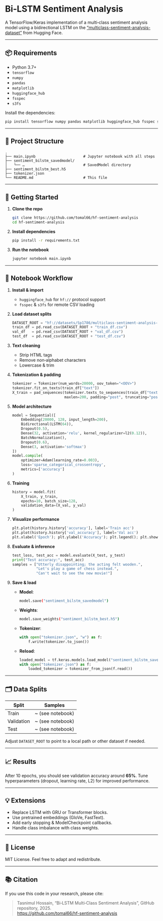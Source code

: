# Bi‑LSTM Sentiment Analysis

A TensorFlow/Keras implementation of a multi‑class sentiment analysis model using a bidirectional LSTM on the [“multiclass-sentiment-analysis-dataset”](https://huggingface.co/datasets/Sp1786/multiclass-sentiment-analysis-dataset) from Hugging Face.

---

## 📦 Requirements

- Python 3.7+
- `tensorflow`
- `numpy`
- `pandas`
- `matplotlib`
- `huggingface_hub`
- `fsspec`
- `s3fs`

Install the dependencies:

```bash
pip install tensorflow numpy pandas matplotlib huggingface_hub fsspec s3fs
```

---

## 🔧 Project Structure

```
.
├── main.ipynb                      # Jupyter notebook with all steps
├── sentiment_bilstm_savedmodel/
│   └── …                           # SavedModel directory
├── sentiment_bilstm_best.h5
├── tokenizer.json
└── README.md                       # This file
```

---

## 🚀 Getting Started

1. **Clone the repo**  
   ```bash
   git clone https://github.com/tomal66/hf-sentiment-analysis
   cd hf-sentiment-analysis
   ```

2. **Install dependencies**  
   ```bash
   pip install -r requirements.txt
   ```

3. **Run the notebook**  
   ```bash
   jupyter notebook main.ipynb
   ```

---

## 📝 Notebook Workflow

1. **Install & import**  
   - `huggingface_hub` for `hf://` protocol support  
   - `fsspec` & `s3fs` for remote CSV loading  

2. **Load dataset splits**  
   ```python
   DATASET_ROOT = "hf://datasets/Sp1786/multiclass-sentiment-analysis-dataset/"
   train_df = pd.read_csv(DATASET_ROOT + "train_df.csv")
   val_df   = pd.read_csv(DATASET_ROOT + "val_df.csv")
   test_df  = pd.read_csv(DATASET_ROOT + "test_df.csv")
   ```

3. **Text cleaning**  
   - Strip HTML tags  
   - Remove non‑alphabet characters  
   - Lowercase & trim  

4. **Tokenization & padding**  
   ```python
   tokenizer = Tokenizer(num_words=20000, oov_token="<OOV>")
   tokenizer.fit_on_texts(train_df["text"])
   X_train = pad_sequences(tokenizer.texts_to_sequences(train_df["text"]),
                           maxlen=200, padding="post", truncating="post")
   ```
  
5. **Model architecture**  
   ```python
   model = Sequential([
       Embedding(20000, 128, input_length=200),
       Bidirectional(LSTM(64)),
       Dropout(0.5),
       Dense(32, activation='relu', kernel_regularizer=l2(0.12)),
       BatchNormalization(),
       Dropout(0.6),
       Dense(3, activation='softmax')
   ])
   model.compile(
       optimizer=Adam(learning_rate=0.003),
       loss='sparse_categorical_crossentropy',
       metrics=['accuracy']
   )
   ```

6. **Training**  
   ```python
   history = model.fit(
       X_train, y_train,
       epochs=10, batch_size=128,
       validation_data=(X_val, y_val)
   )
   ```

7. **Visualize performance**  
   ```python
   plt.plot(history.history['accuracy'], label='Train acc')
   plt.plot(history.history['val_accuracy'], label='Val acc')
   plt.xlabel('Epoch'); plt.ylabel('Accuracy'); plt.legend(); plt.show()
   ```

8. **Evaluate & inference**  
   ```python
   test_loss, test_acc = model.evaluate(X_test, y_test)
   print("Test accuracy:", test_acc)
   samples = ["Utterly disappointing; the acting felt wooden.",
              "Let's play a game of chess instead.",
              "Can't wait to see the new movie!"]
   ```

9. **Save & load**  
   - **Model**:  
     ```bash
     model.save("sentiment_bilstm_savedmodel")
     ```
   - **Weights**:  
     ```bash
     model.save_weights("sentiment_bilstm_best.h5")
     ```
   - **Tokenizer**:  
     ```python
     with open("tokenizer.json", "w") as f:
         f.write(tokenizer.to_json())
     ```
   - **Reload**:  
     ```python
     loaded_model = tf.keras.models.load_model("sentiment_bilstm_savedmodel")
     with open("tokenizer.json") as f:
         loaded_tokenizer = tokenizer_from_json(f.read())
     ```

---

## 🗂️ Data Splits

| Split      | Samples |
| ---------- | ------- |
| Train      | ~ (see notebook) |
| Validation | ~ (see notebook) |
| Test       | ~ (see notebook) |

Adjust `DATASET_ROOT` to point to a local path or other dataset if needed.

---

## 📈 Results

After 10 epochs, you should see validation accuracy around **65%**. Tune hyperparameters (dropout, learning rate, L2) for improved performance.

---

## 💡 Extensions

- Replace LSTM with GRU or Transformer blocks.  
- Use pretrained embeddings (GloVe, FastText).  
- Add early stopping & ModelCheckpoint callbacks.  
- Handle class imbalance with class weights.

---

## 📝 License

MIT License. Feel free to adapt and redistribute.

---

## 📚 Citation

If you use this code in your research, please cite:

> Tasnimul Hossain, “Bi‑LSTM Multi‑Class Sentiment Analysis”, GitHub repository, 2025.  
> https://github.com/tomal66/hf-sentiment-analysis
